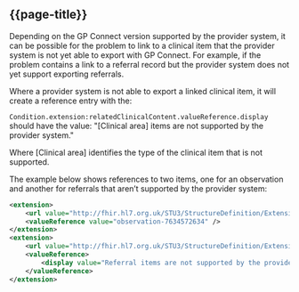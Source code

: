 ## {{page-title}}

Depending on the GP Connect version supported by the provider system, it can be possible for the problem to link to a clinical item that the provider system is not yet able to export with GP Connect. For example, if the problem contains a link to a referral record but the provider system does not yet support exporting referrals.

Where a provider system is not able to export a linked clinical item, it will create a reference entry with the:

`Condition.extension:relatedClinicalContent.valueReference.display` should have the value: "[Clinical area] items are not supported by the provider system."

Where [Clinical area] identifies the type of the clinical item that is not supported.

The example below shows references to two items, one for an observation and another for referrals that aren’t supported by the provider system:

```xml
<extension>
    <url value="http://fhir.hl7.org.uk/STU3/StructureDefinition/Extension-CareConnect-RelatedClinicalContent-1" />
    <valueReference value="observation-7634572634" />
</extension>
<extension>
    <url value="http://fhir.hl7.org.uk/STU3/StructureDefinition/Extension-CareConnect-RelatedClinicalContent-1" />
    <valueReference>
        <display value="Referral items are not supported by the provider system" />
    </valueReference>
</extension>
```